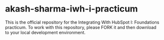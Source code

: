 # akash-sharma-iwh-i-practicum
This is the official repository for the Integrating With HubSpot I: Foundations practicum. To work with this repository, please FORK it and then download to your local development environment.
